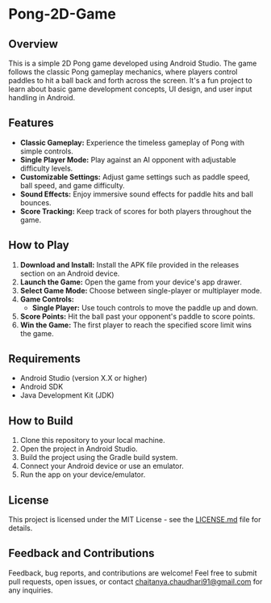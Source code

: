 ﻿# Pong-2D-Game

## Overview
This is a simple 2D Pong game developed using Android Studio. The game follows the classic Pong gameplay mechanics, where players control paddles to hit a ball back and forth across the screen. It's a fun project to learn about basic game development concepts, UI design, and user input handling in Android.

## Features
- **Classic Gameplay:** Experience the timeless gameplay of Pong with simple controls.
- **Single Player Mode:** Play against an AI opponent with adjustable difficulty levels.
- **Customizable Settings:** Adjust game settings such as paddle speed, ball speed, and game difficulty.
- **Sound Effects:** Enjoy immersive sound effects for paddle hits and ball bounces.
- **Score Tracking:** Keep track of scores for both players throughout the game.

## How to Play
1. **Download and Install:** Install the APK file provided in the releases section on an Android device.
2. **Launch the Game:** Open the game from your device's app drawer.
3. **Select Game Mode:** Choose between single-player or multiplayer mode.
4. **Game Controls:**
   - **Single Player:** Use touch controls to move the paddle up and down.
5. **Score Points:** Hit the ball past your opponent's paddle to score points.
6. **Win the Game:** The first player to reach the specified score limit wins the game.

## Requirements
- Android Studio (version X.X or higher)
- Android SDK
- Java Development Kit (JDK)

## How to Build
1. Clone this repository to your local machine.
2. Open the project in Android Studio.
3. Build the project using the Gradle build system.
4. Connect your Android device or use an emulator.
5. Run the app on your device/emulator.


## License
This project is licensed under the MIT License - see the [LICENSE.md](LICENSE.md) file for details.

## Feedback and Contributions
Feedback, bug reports, and contributions are welcome! Feel free to submit pull requests, open issues, or contact chaitanya.chaudhari91@gmail.com for any inquiries.

